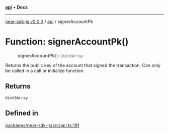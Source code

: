 [**api**](../README.md) • **Docs**

***

[near-sdk-js v2.0.0](../../packages.md) / [api](../README.md) / signerAccountPk

# Function: signerAccountPk()

> **signerAccountPk**(): `Uint8Array`

Returns the public key of the account that signed the transaction.
Can only be called in a call or initialize function.

## Returns

`Uint8Array`

## Defined in

[packages/near-sdk-js/src/api.ts:191](https://github.com/dim-daskalov/near-sdk-js/blob/6de94ce63ef9203b452598c175980884828ecc66/packages/near-sdk-js/src/api.ts#L191)
